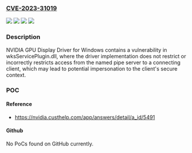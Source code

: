 ### [CVE-2023-31019](https://cve.mitre.org/cgi-bin/cvename.cgi?name=CVE-2023-31019)
![](https://img.shields.io/static/v1?label=Product&message=NVIDIA%20GPU%20Display%20driver%2C%20vGPU%20driver%2C%20and%20Cloud%20gaming%20driver&color=blue)
![](https://img.shields.io/static/v1?label=Version&message=0%20&color=brightgreen)
![](https://img.shields.io/static/v1?label=Version&message=All%20versions%20prior%20to%20and%20including%2013.8%2C%2015.3%2C%2016.1%20and%20all%20versions%20prior%20to%20and%20including%20September%202023%20release%20&color=brightgreen)
![](https://img.shields.io/static/v1?label=Vulnerability&message=CWE-284&color=brightgreen)

### Description

NVIDIA GPU Display Driver for Windows contains a vulnerability in wksServicePlugin.dll, where the driver implementation does not restrict or incorrectly restricts access from the named pipe server to a connecting client, which may lead to potential impersonation to the client's secure context.

### POC

#### Reference
- https://nvidia.custhelp.com/app/answers/detail/a_id/5491

#### Github
No PoCs found on GitHub currently.

